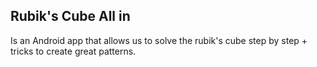 ## Rubik's Cube All in
Is an Android app that allows us to solve the rubik's cube step by step + tricks to create great patterns.
